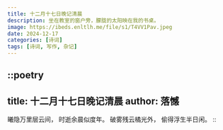 ```yaml
---
title: 十二月十七日晚记清晨
description: 坐在教室的窗户旁，朦胧的太阳映在我的书桌。
image: https://ibeds.enltlh.me/file/s1/T4VV1Pav.jpeg
date: 2024-12-17
categories: [诗词]
tags: [诗词, 写作, 杂记]
---
```


::poetry
---
title: 十二月十七日晚记清晨
author: 落憾
---
曦隐万里层云间，
时逝余晨似度年。
破雾残云橘光外，
偷得浮生半日闲。
::